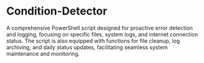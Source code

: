 # Condition-Detector
A comprehensive PowerShell script designed for proactive error detection and logging, focusing on specific files, system logs, and internet connection status. The script is also equipped with functions for file cleanup, log archiving, and daily status updates, facilitating seamless system maintenance and monitoring.
